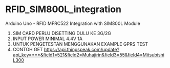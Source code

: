 # RFID_SIM800L_integration
Arduino Uno - RFID MFRC522 Integration with SIM800L Module

1. SIM CARD PERLU DISETTING DULU KE 3G/2G
2. INPUT POWER MINIMAL 4.4V 1A
3. UNTUK PENGETESTAN MENGGUNAKAN EXAMPLE GPRS TEST
4. CONTOH GET 
https://api.thingspeak.com/update?api_key=***&field1=521&field2=Muhajirin&field3=55&field4=MitsubishiL300
